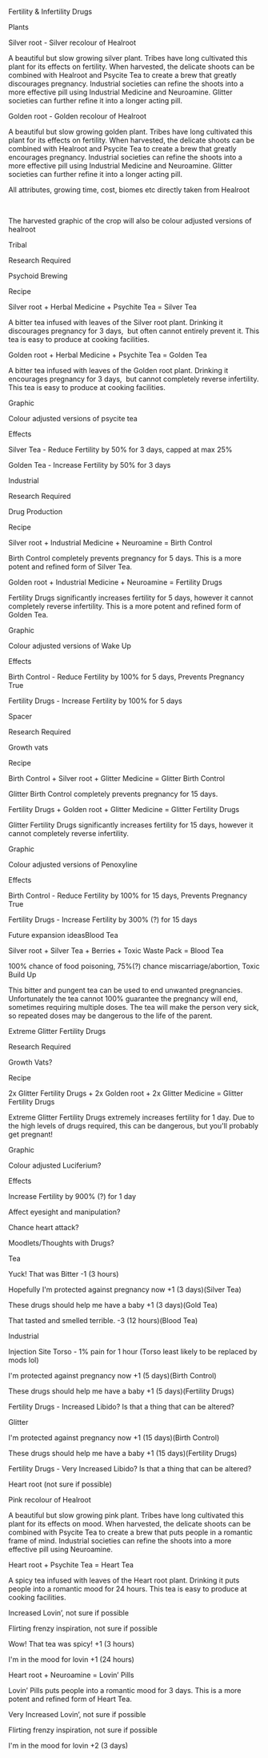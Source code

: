 Fertility & Infertility Drugs
 
Plants

Silver root - Silver recolour of Healroot

A beautiful but slow growing silver plant. Tribes have long cultivated this plant for its effects on fertility. When harvested, the delicate shoots can be combined with Healroot and Psycite Tea to create a brew that greatly discourages pregnancy. Industrial societies can refine the shoots into a more effective pill using Industrial Medicine and Neuroamine. Glitter societies can further refine it into a longer acting pill.


Golden root - Golden recolour of Healroot

A beautiful but slow growing golden plant. Tribes have long cultivated this plant for its effects on fertility. When harvested, the delicate shoots can be combined with Healroot and Psycite Tea to create a brew that greatly encourages pregnancy. Industrial societies can refine the shoots into a more effective pill using Industrial Medicine and Neuroamine. Glitter societies can further refine it into a longer acting pill.


All attributes, growing time, cost, biomes etc directly taken from Healroot 

 

The harvested graphic of the crop will also be colour adjusted versions of healroot 

Tribal

Research Required

Psychoid Brewing


Recipe

Silver root + Herbal Medicine + Psychite Tea = Silver Tea

A bitter tea infused with leaves of the Silver root plant. Drinking it discourages pregnancy for 3 days,  but often cannot entirely prevent it. This tea is easy to produce at cooking facilities.


Golden root + Herbal Medicine + Psychite Tea = Golden Tea

A bitter tea infused with leaves of the Golden root plant. Drinking it encourages pregnancy for 3 days,  but cannot completely reverse infertility. This tea is easy to produce at cooking facilities.


Graphic

Colour adjusted versions of psycite tea


Effects

Silver Tea - Reduce Fertility by 50% for 3 days, capped at max 25%


Golden Tea - Increase Fertility by 50% for 3 days

Industrial 

Research Required

Drug Production


Recipe

Silver root + Industrial Medicine + Neuroamine = Birth Control

Birth Control completely prevents pregnancy for 5 days. This is a more potent and refined form of Silver Tea.


Golden root + Industrial Medicine + Neuroamine = Fertility Drugs

Fertility Drugs significantly increases fertility for 5 days, however it cannot completely reverse infertility. This is a more potent and refined form of Golden Tea.


Graphic

Colour adjusted versions of Wake Up 


Effects

Birth Control - Reduce Fertility by 100% for 5 days, Prevents Pregnancy True


Fertility Drugs - Increase Fertility by 100% for 5 days


Spacer

Research Required

Growth vats


Recipe

Birth Control + Silver root + Glitter Medicine = Glitter Birth Control

Glitter Birth Control completely prevents pregnancy for 15 days.


Fertility Drugs + Golden root + Glitter Medicine = Glitter Fertility Drugs

Glitter Fertility Drugs significantly increases fertility for 15 days, however it cannot completely reverse infertility.


Graphic

Colour adjusted versions of Penoxyline


Effects


Birth Control - Reduce Fertility by 100% for 15 days, Prevents Pregnancy True


Fertility Drugs - Increase Fertility by 300% (?) for 15 days

Future expansion ideasBlood Tea

Silver root + Silver Tea + Berries + Toxic Waste Pack = Blood Tea 

100% chance of food poisoning, 75%(?) chance miscarriage/abortion, Toxic Build Up 


This bitter and pungent tea can be used to end unwanted pregnancies. Unfortunately the tea cannot 100% guarantee the pregnancy will end, sometimes requiring multiple doses. The tea will make the person very sick, so repeated doses may be dangerous to the life of the parent.


Extreme Glitter Fertility Drugs

Research Required

Growth Vats?


Recipe

2x Glitter Fertility Drugs + 2x Golden root + 2x Glitter Medicine = Glitter Fertility Drugs

Extreme Glitter Fertility Drugs extremely increases fertility for 1 day. Due to the high levels of drugs required, this can be dangerous, but you'll probably get pregnant!


Graphic

Colour adjusted Luciferium?


Effects

Increase Fertility by 900% (?) for 1 day

Affect eyesight and manipulation? 

Chance heart attack?


Moodlets/Thoughts with Drugs?

Tea

Yuck! That was Bitter -1 (3 hours)

Hopefully I'm protected against pregnancy now +1 (3 days)(Silver Tea)

These drugs should help me have a baby +1 (3 days)(Gold Tea)

That tasted and smelled terrible. -3 (12 hours)(Blood Tea)

Industrial 

Injection Site Torso - 1% pain for 1 hour (Torso least likely to be replaced by mods lol)

I'm protected against pregnancy now +1 (5 days)(Birth Control)

These drugs should help me have a baby +1 (5 days)(Fertility Drugs)

Fertility Drugs - Increased Libido? Is that a thing that can be altered? 

Glitter 

I'm protected against pregnancy now +1 (15 days)(Birth Control)

These drugs should help me have a baby +1 (15 days)(Fertility Drugs)

Fertility Drugs - Very Increased Libido? Is that a thing that can be altered? 


Heart root (not sure if possible)

Pink recolour of Healroot


A beautiful but slow growing pink plant. Tribes have long cultivated this plant for its effects on mood. When harvested, the delicate shoots can be combined with Psycite Tea to create a brew that puts people in a romantic frame of mind. Industrial societies can refine the shoots into a more effective pill using Neuroamine.


Heart root + Psychite Tea = Heart Tea

A spicy tea infused with leaves of the Heart root plant. Drinking it puts people into a romantic mood for 24 hours. This tea is easy to produce at cooking facilities.

Increased Lovin’, not sure if possible 

Flirting frenzy inspiration, not sure if possible 

Wow! That tea was spicy! +1 (3 hours)

I'm in the mood for lovin +1 (24 hours)


Heart root + Neuroamine = Lovin’ Pills

Lovin’ Pills puts people into a romantic mood for 3 days. This is a more potent and refined form of Heart Tea.

Very Increased Lovin’, not sure if possible 

Flirting frenzy inspiration, not sure if possible 

I'm in the mood for lovin +2 (3 days)

